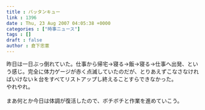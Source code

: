```yaml
---
title : バッタンキュー
link : 1396
date : Thu, 23 Aug 2007 04:05:38 +0000
categories : ["時事ニュース"]
tags : []
draft : false
author : 倉下忠憲
---
```


昨日は一日ぶっ倒れていた。仕事から帰宅→寝る→飯→寝る→仕事へ出発、という感じ。完全に体力ゲージが赤く点滅していたのだが、とりあえずこなさなければいけないｋ台をすべてリストアップし終えることすらできなかった。<BR>やれやれ。<BR><BR>まあ何とか今日は体調が復活したので、ボチボチと作業を進めていこう。<br><br>

